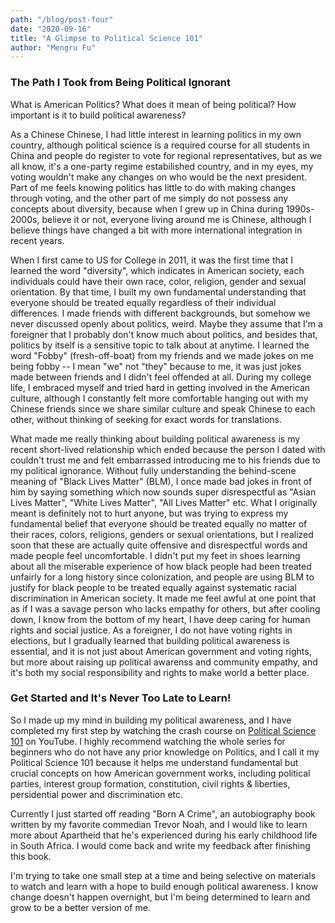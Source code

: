 ```yaml
---
path: "/blog/post-four"
date: "2020-09-16"
title: "A Glimpse to Political Science 101" 
author: "Mengru Fu"
---
```


### The Path I Took from Being Political Ignorant

What is American Politics? What does it mean of being political? How important is it to build political awareness? 

As a Chinese Chinese, I had little interest in learning politics in my own country, although political science is a required course for all students in China and people do register to vote for regional representatives, but as we all know, it's a one-party regime estabilished country, and in my eyes, my voting wouldn't make any changes on who would be the next president. Part of me feels knowing politics has little to do with making changes through voting, and the other part of me simply do not possess any concepts about diversity, because when I grew up in China during 1990s-2000s, believe it or not, everyone living around me is Chinese, although I believe things have changed a bit with more international integration in recent years. 

When I first came to US for College in 2011, it was the first time that I learned the word "diversity", which indicates in American society, each individuals could have their own race, color, religion, gender and sexual orientation. By that time, I built my own fundamental understanding that everyone should be treated equally regardless of their individual differences. I made friends with different backgrounds, but somehow we never discussed openly about politics, weird. Maybe they assume that I'm a foreigner that I probably don't know much about politics, and besides that, politics by itself is a sensitive topic to talk about at anytime. I learned the word "Fobby" (fresh-off-boat) from my friends and we made jokes on me being fobby -- I mean "we" not "they" because to me, it was just jokes made between friends and I didn't feel offended at all. During my college life, I embraced myself and tried hard in getting involved in the American culture, although I constantly felt more comfortable hanging out with my Chinese friends since we share similar culture and speak Chinese to each other, without thinking of seeking for exact words for translations. 

What made me really thinking about building political awareness is my recent short-lived relationship which ended because the person I dated with couldn't trust me and felt embarrassed introducing me to his friends due to my political ignorance. Without fully understanding the behind-scene meaning of "Black Lives Matter" (BLM), I once made bad jokes in front of him by saying something which now sounds super disrespectful as "Asian Lives Matter", "White Lives Matter", "All Lives Matter" etc. What I originally meant is definitely not to hurt anyone, but was trying to express my fundamental belief that everyone should be treated equally no matter of their races, colors, religions, genders or sexual orientations, but I realized soon that these are actually quite offensive and disrespectful words and made people feel uncomfortable. I didn't put my feet in shoes learning about all the miserable experience of how black people had been treated unfairly for a long history since colonization, and people are using BLM to justify for black people to be treated equally against systematic racial discrimination in American society. It made me feel awful at one point that as if I was a savage person who lacks empathy for others, but after cooling down, I know from the bottom of my heart, I have deep caring for human rights and social justice. As a foreigner, I do not have voting rights in elections, but I gradually learned that building political awareness is essential, and it is not just about American government and voting rights, but more about raising up political awarenss and community empathy, and it's both my social responsibility and rights to make world a better place.


### Get Started and It's Never Too Late to Learn!
So I made up my mind in building my political awareness, and I have completed my first step by watching the crash course on [Political Science 101](https://www.youtube.com/playlist?list=PL4sGpBHlQIiuf7FXUuANaRFbhEjpExywP) on YouTube. I highly recommend watching the whole series for beginners who do not have any prior knowledge on Politics, and I call it my Political Science 101 because it helps me understand fundamental but crucial concepts on how American government works, including political parties, interest group formation, constitution, civil rights & liberties, persidential power and discrimination etc.

Currently I just started off reading "Born A Crime", an autobiography book written by my favorite commedian Trevor Noah, and I would like to learn more about Apartheid that he's experienced during his early childhood life in South Africa. I would come back and write my feedback after finishing this book. 

I'm trying to take one small step at a time and being selective on materials to watch and learn with a hope to build enough political awareness. I know change doesn't happen overnight, but I'm being determined to learn and grow to be a better version of me. 